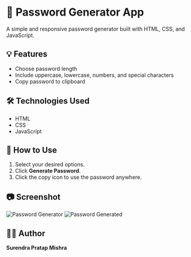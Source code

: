 # 🔐 Password Generator App

A simple and responsive password generator built with HTML, CSS, and JavaScript.

## 💡 Features
- Choose password length
- Include uppercase, lowercase, numbers, and special characters
- Copy password to clipboard

## 🛠️ Technologies Used
- HTML
- CSS
- JavaScript

## 🚀 How to Use
1. Select your desired options.
2. Click **Generate Password**.
3. Click the copy icon to use the password anywhere.

## 📷 Screenshot
![Password Generator](screenshot1.png)
![Password Generated](screenshot2.png)


## 👨‍💻 Author
**Surendra Pratap Mishra**

